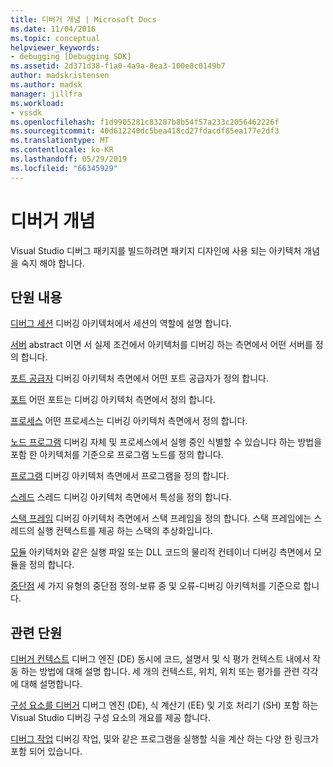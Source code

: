 ```yaml
---
title: 디버거 개념 | Microsoft Docs
ms.date: 11/04/2016
ms.topic: conceptual
helpviewer_keywords:
- debugging [Debugging SDK]
ms.assetid: 2d371d38-f1a0-4a9a-8ea3-100e8c0149b7
author: madskristensen
ms.author: madsk
manager: jillfra
ms.workload:
- vssdk
ms.openlocfilehash: f1d9905281c83287b8b54f57a233c2056462226f
ms.sourcegitcommit: 40d612240dc5bea418cd27fdacdf85ea177e2df3
ms.translationtype: MT
ms.contentlocale: ko-KR
ms.lasthandoff: 05/29/2019
ms.locfileid: "66345929"
---
```

# <a name="debugger-concepts"></a>디버거 개념
Visual Studio 디버그 패키지를 빌드하려면 패키지 디자인에 사용 되는 아키텍처 개념을 숙지 해야 합니다.

## <a name="in-this-section"></a>단원 내용
 [디버그 세션](../../extensibility/debugger/debug-session.md) 디버깅 아키텍처에서 세션의 역할에 설명 합니다.

 [서버](../../extensibility/debugger/servers-visual-studio-sdk.md) abstract 이면 서 실제 조건에서 아키텍처를 디버깅 하는 측면에서 어떤 서버를 정의 합니다.

 [포트 공급자](../../extensibility/debugger/port-suppliers.md) 디버깅 아키텍처 측면에서 어떤 포트 공급자가 정의 합니다.

 [포트](../../extensibility/debugger/ports.md) 어떤 포트는 디버깅 아키텍처 측면에서 정의 합니다.

 [프로세스](../../extensibility/debugger/processes.md) 어떤 프로세스는 디버깅 아키텍처 측면에서 정의 합니다.

 [노드 프로그램](../../extensibility/debugger/program-nodes.md) 디버깅 자체 및 프로세스에서 실행 중인 식별할 수 있습니다 하는 방법을 포함 한 아키텍처를 기준으로 프로그램 노드를 정의 합니다.

 [프로그램](../../extensibility/debugger/programs.md) 디버깅 아키텍처 측면에서 프로그램을 정의 합니다.

 [스레드](../../extensibility/debugger/threads.md) 스레드 디버깅 아키텍처 측면에서 특성을 정의 합니다.

 [스택 프레임](../../extensibility/debugger/stack-frames.md) 디버깅 아키텍처 측면에서 스택 프레임을 정의 합니다. 스택 프레임에는 스레드의 실행 컨텍스트를 제공 하는 스택의 추상화입니다.

 [모듈](../../extensibility/debugger/modules.md) 아키텍처와 같은 실행 파일 또는 DLL 코드의 물리적 컨테이너 디버깅 측면에서 모듈을 정의 합니다.

 [중단점](../../extensibility/debugger/breakpoints-visual-studio-sdk.md) 세 가지 유형의 중단점 정의-보류 중 및 오류-디버깅 아키텍처를 기준으로 합니다.

## <a name="related-sections"></a>관련 단원
 [디버거 컨텍스트](../../extensibility/debugger/debugger-contexts.md) 디버그 엔진 (DE) 동시에 코드, 설명서 및 식 평가 컨텍스트 내에서 작동 하는 방법에 대해 설명 합니다. 세 개의 컨텍스트, 위치, 위치 또는 평가를 관련 각각에 대해 설명합니다.

 [구성 요소를 디버거](../../extensibility/debugger/debugger-components.md) 디버그 엔진 (DE), 식 계산기 (EE) 및 기호 처리기 (SH) 포함 하는 Visual Studio 디버깅 구성 요소의 개요를 제공 합니다.

 [디버그 작업](../../extensibility/debugger/debugging-tasks.md) 디버깅 작업, 및와 같은 프로그램을 실행할 식을 계산 하는 다양 한 링크가 포함 되어 있습니다.